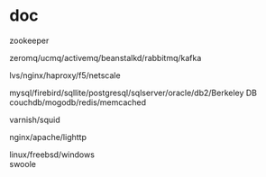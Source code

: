 # doc
zookeeper  

zeromq/ucmq/activemq/beanstalkd/rabbitmq/kafka  

lvs/nginx/haproxy/f5/netscale  

mysql/firebird/sqllite/postgresql/sqlserver/oracle/db2/Berkeley DB  
couchdb/mogodb/redis/memcached

varnish/squid  

nginx/apache/lighttp  

linux/freebsd/windows  
swoole





